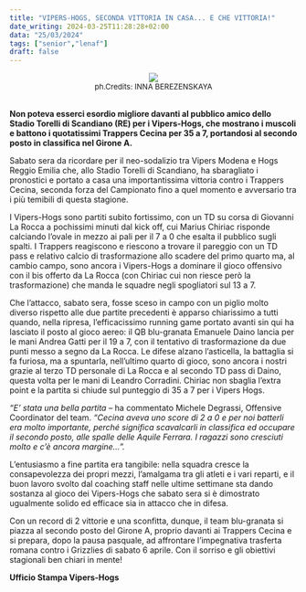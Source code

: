 ```yaml
---
title: "VIPERS-HOGS, SECONDA VITTORIA IN CASA... E CHE VITTORIA!"
date_writing: 2024-03-25T11:28:28+02:00
data: "25/03/2024"
tags: ["senior","lenaf"]
draft: false
---
```


<center>
<img class="articolo" src="../img/2024/hogs_trappers.jpg">
<br />
<span style="font-size:small">ph.Credits: INNA BEREZENSKAYA</span>
</center>
<br />

**Non poteva esserci esordio migliore davanti al pubblico amico dello Stadio Torelli di Scandiano (RE) per i Vipers-Hogs, che mostrano i muscoli e battono i quotatissimi Trappers Cecina per 35 a 7, portandosi al secondo posto in classifica nel Girone A.**  

Sabato sera da ricordare per il neo-sodalizio tra Vipers Modena e Hogs Reggio Emilia che, allo Stadio Torelli di Scandiano, ha sbaragliato i pronostici e portato a casa una importantissima vittoria contro i Trappers Cecina, seconda forza del Campionato fino a quel momento e avversario tra i più temibili di questa stagione.  

I Vipers-Hogs sono partiti subito fortissimo, con un TD su corsa di Giovanni La Rocca a pochissimi minuti dal kick off, cui Marius Chiriac risponde calciando l’ovale in mezzo ai pali per il 7 a 0 che esalta il pubblico sugli spalti. I Trappers reagiscono e riescono a trovare il pareggio con un TD pass e relativo calcio di trasformazione allo scadere del primo quarto ma, al cambio campo, sono ancora i Vipers-Hogs a dominare il gioco offensivo con il bis offerto da La Rocca (con Chiriac cui non riesce però la trasformazione) che manda le squadre negli spogliatori sul 13 a 7.  

Che l’attacco, sabato sera, fosse sceso in campo con un piglio molto diverso rispetto alle due partite precedenti è apparso chiarissimo a tutti quando, nella ripresa, l’efficacissimo running game portato avanti sin qui ha lasciato il posto al gioco aereo: il QB blu-granata Emanuele Daino lancia per le mani Andrea Gatti per il 19 a 7, con il tentativo di trasformazione da due punti messo a segno da La Rocca. Le difese alzano l’asticella, la battaglia si fa furiosa, ma a spuntarla, nell’ultimo quarto di gioco, sono ancora i nostri grazie al terzo TD personale di La Rocca e al secondo TD pass di Daino, questa volta per le mani di Leandro Corradini. Chiriac non sbaglia l’extra point e la partita si chiude sul punteggio di 35 a 7 per i Vipers Hogs.  

*“E’ stata una bella partita* – ha commentato Michele Degrassi, Offensive Coordinator del team. *“Cecina aveva uno score di 2 a 0 e per noi batterli era molto importante, perché significa scavalcarli in classifica ed occupare il secondo posto, alle spalle delle Aquile Ferrara. I ragazzi sono cresciuti molto e c’è ancora margine…”.*  

L’entusiasmo a fine partita era tangibile: nella squadra cresce la consapevolezza dei propri mezzi, l’amalgama tra gli atleti e i vari reparti, e il buon lavoro svolto dal coaching staff nelle ultime settimane sta dando sostanza al gioco dei Vipers-Hogs che sabato sera si è dimostrato ugualmente solido ed efficace sia in attacco che in difesa.  

Con un record di 2 vittorie e una sconfitta, dunque, il team blu-granata si piazza al secondo posto del Girone A, proprio davanti ai Trappers Cecina e si prepara, dopo la pausa pasquale, ad affrontare l’impegnativa trasferta romana contro i Grizzlies di sabato 6 aprile. Con il sorriso e gli obiettivi stagionali ben chiari in mente!  

**Ufficio Stampa Vipers-Hogs**



  

  